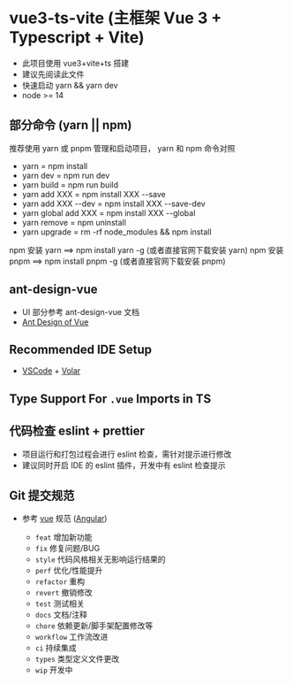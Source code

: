 # vue3-ts-vite (主框架 Vue 3 + Typescript + Vite)

- 此项目使用 vue3+vite+ts 搭建
- 建议先阅读此文件
- 快速启动 yarn && yarn dev
- node >= 14

## 部分命令 (yarn || npm)

推荐使用 yarn 或 pnpm 管理和启动项目， yarn 和 npm 命令对照

- yarn = npm install
- yarn dev = npm run dev
- yarn build = npm run build
- yarn add XXX = npm install XXX --save
- yarn add XXX --dev = npm install XXX --save-dev
- yarn global add XXX = npm install XXX --global
- yarn remove = npm uninstall
- yarn upgrade = rm -rf node_modules && npm install

npm 安装 yarn ==> npm install yarn -g (或者直接官网下载安装 yarn)
npm 安装 pnpm ==> npm install pnpm -g (或者直接官网下载安装 pnpm)

## ant-design-vue

- UI 部分参考 ant-design-vue 文档
- [Ant Design of Vue](https://next.antdv.com/docs/vue/introduce-cn/)

## Recommended IDE Setup

- [VSCode](https://code.visualstudio.com/) + [Volar](https://marketplace.visualstudio.com/items?itemName=johnsoncodehk.volar)

## Type Support For `.vue` Imports in TS

## 代码检查 eslint + prettier

- 项目运行和打包过程会进行 eslint 检查，需针对提示进行修改
- 建议同时开启 IDE 的 eslint 插件，开发中有 eslint 检查提示

## Git 提交规范

- 参考 [vue](https://github.com/vuejs/vue/blob/dev/.github/COMMIT_CONVENTION.md) 规范 ([Angular](https://github.com/conventional-changelog/conventional-changelog/tree/master/packages/conventional-changelog-angular))

  - `feat` 增加新功能
  - `fix` 修复问题/BUG
  - `style` 代码风格相关无影响运行结果的
  - `perf` 优化/性能提升
  - `refactor` 重构
  - `revert` 撤销修改
  - `test` 测试相关
  - `docs` 文档/注释
  - `chore` 依赖更新/脚手架配置修改等
  - `workflow` 工作流改进
  - `ci` 持续集成
  - `types` 类型定义文件更改
  - `wip` 开发中
